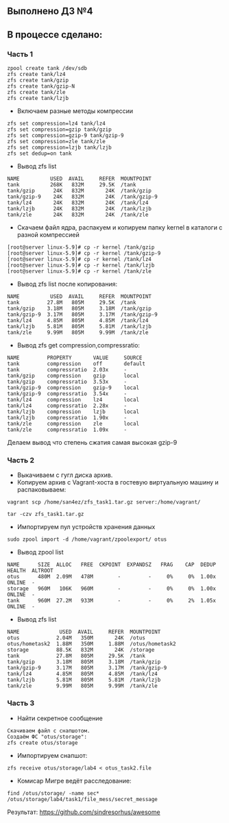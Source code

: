 ## Выполнено ДЗ №4

## В процессе сделано:
 ### Часть 1

  ````
zpool create tank /dev/sdb
zfs create tank/lz4
zfs create tank/gzip
zfs create tank/gzip-N
zfs create tank/zle
zfs create tank/lzjb
  ````

  - Включаем разные методы компрессии

  ````
zfs set compression=lz4 tank/lz4
zfs set compression=gzip tank/gzip
zfs set compression=gzip-9 tank/gzip-9
zfs set compression=zle tank/zle
zfs set compression=lzjb tank/lzjb
zfs set dedup=on tank
  ````

  - Вывод zfs list

  ````
 NAME          USED  AVAIL     REFER  MOUNTPOINT
tank          268K   832M     29.5K  /tank
tank/gzip      24K   832M       24K  /tank/gzip
tank/gzip-9    24K   832M       24K  /tank/gzip-9
tank/lz4       24K   832M       24K  /tank/lz4
tank/lzjb      24K   832M       24K  /tank/lzjb
tank/zle       24K   832M       24K  /tank/zle
  ````

  - Скачаем файл ядра, распакуем и копируем папку kernel в каталоги с разной компрессией

  ````
[root@server linux-5.9]# cp -r kernel /tank/gzip
[root@server linux-5.9]# cp -r kernel /tank/gzip-9
[root@server linux-5.9]# cp -r kernel /tank/lz4
[root@server linux-5.9]# cp -r kernel /tank/lzjb
[root@server linux-5.9]# cp -r kernel /tank/zle

  ````

  - Вывод zfs list после копирования:

  ````
  NAME          USED  AVAIL     REFER  MOUNTPOINT
tank         27.8M   805M     29.5K  /tank
tank/gzip    3.18M   805M     3.18M  /tank/gzip
tank/gzip-9  3.17M   805M     3.17M  /tank/gzip-9
tank/lz4     4.85M   805M     4.85M  /tank/lz4
tank/lzjb    5.81M   805M     5.81M  /tank/lzjb
tank/zle     9.99M   805M     9.99M  /tank/zle

  ````

  - Вывод zfs get compression,compressratio:

  ````
  NAME         PROPERTY       VALUE     SOURCE
tank         compression    off       default
tank         compressratio  2.03x     -
tank/gzip    compression    gzip      local
tank/gzip    compressratio  3.53x     -
tank/gzip-9  compression    gzip-9    local
tank/gzip-9  compressratio  3.54x     -
tank/lz4     compression    lz4       local
tank/lz4     compressratio  2.28x     -
tank/lzjb    compression    lzjb      local
tank/lzjb    compressratio  1.90x     -
tank/zle     compression    zle       local
tank/zle     compressratio  1.09x     -

  ````

 Делаем вывод что степень сжатия самая высокая gzip-9
 
  ### Часть 2
  - Выкачиваем с гугл диска архив.
  - Копируем архив с Vagrant-хоста в гостевую виртуальную машину и распаковываем:

 ````
 vagrant scp /home/san4ez/zfs_task1.tar.gz server:/home/vagrant/
 
  ````
  
   ````
  tar -czv zfs_task1.tar.gz
 
  ````
  
  - Импортируем пул устройств хранения данных
  
   ````
  sudo zpool import -d /home/vagrant/zpoolexport/ otus
 
  ````
  - Вывод zpool list
  
   ````
 NAME      SIZE  ALLOC   FREE  CKPOINT  EXPANDSZ   FRAG    CAP  DEDUP    HEALTH  ALTROOT
otus      480M  2.09M   478M        -         -     0%     0%  1.00x    ONLINE  -
storage   960M   106K   960M        -         -     0%     0%  1.00x    ONLINE  -
tank      960M  27.2M   933M        -         -     0%     2%  1.05x    ONLINE  -
  ````


- Вывод zfs list


 ````
NAME             USED  AVAIL     REFER  MOUNTPOINT
otus            2.04M   350M       24K  /otus
otus/hometask2  1.88M   350M     1.88M  /otus/hometask2
storage         88.5K   832M       24K  /storage
tank            27.8M   805M     29.5K  /tank
tank/gzip       3.18M   805M     3.18M  /tank/gzip
tank/gzip-9     3.17M   805M     3.17M  /tank/gzip-9
tank/lz4        4.85M   805M     4.85M  /tank/lz4
tank/lzjb       5.81M   805M     5.81M  /tank/lzjb
tank/zle        9.99M   805M     9.99M  /tank/zle

 ````

### Часть 3

- Найти секретное сообщение

 ````
Скачиваем файл с снапшотом.
Создаём ФС "otus/storage":
zfs create otus/storage
 ````

- Импортируем снапшот:

````
zfs receive otus/storage/lab4 < otus_task2.file
 ````
- Комисар Мигре ведёт расследование:

````
find /otus/storage/ -name sec*
/otus/storage/lab4/task1/file_mess/secret_message
 ````

Результат:
https://github.com/sindresorhus/awesome
